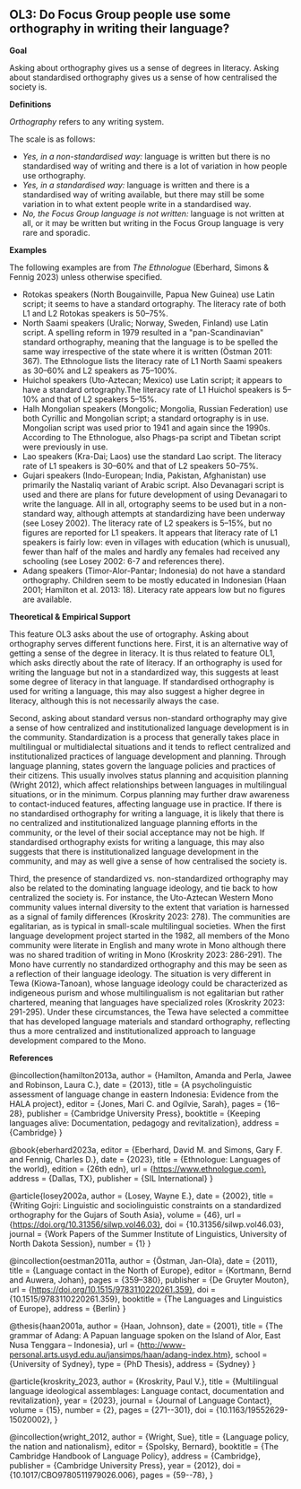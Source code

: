 
## OL3: Do Focus Group people use some orthography in writing their language?



**Goal**

Asking about orthography gives us a sense of degrees in literacy. Asking about standardised orthography gives us a sense of how centralised the society is.



**Definitions**

*Orthography* refers to any writing system.

The scale is as follows:
- *Yes, in a non-standardised way:* language is written but there is no standardised way of writing and there is a lot of variation in how people use orthography.
- *Yes, in a standardised way:* language is written and there is a standardised way of writing available, but there may still be some variation in to what extent people write in a standardised way.
- *No, the Focus Group language is not written:* language is not written at all, or it may be written but writing in the Focus Group language is very rare and sporadic.




**Examples**

The following examples are from *The Ethnologue* (Eberhard, Simons & Fennig 2023) unless otherwise specified.
- Rotokas speakers (North Bougainville, Papua New Guinea) use Latin script; it seems to have a standard ortography. The literacy rate of both L1 and L2 Rotokas speakers is 50–75%.
- North Saami speakers (Uralic; Norway, Sweden, Finland) use Latin script. A spelling reform in 1979 resulted in a "pan-Scandinavian" standard orthography, meaning that the language is to be spelled the same way irrespective of the state where it is written (Östman 2011: 367). The Ethnologue lists the literacy rate of L1 North Saami speakers as 30–60% and L2 speakers as 75–100%.
- Huichol speakers (Uto-Aztecan; Mexico) use Latin script; it appears to have a standard ortography.The literacy rate of L1 Huichol speakers is 5–10% and that of L2 speakers 5–15%.
- Halh Mongolian speakers (Mongolic; Mongolia, Russian Federation) use both Cyrillic and Mongolian script; a standard ortography is in use. Mongolian script was used prior to 1941 and again since the 1990s. According to The Ethnologue, also Phags-pa script and Tibetan script were previously in use.
- Lao speakers (Kra-Dai; Laos) use the standard Lao script. The literacy rate of L1 speakers is 30–60% and that of L2 speakers 50–75%.
- Gujari speakers (Indo-European; India, Pakistan, Afghanistan) use primarily the Nastaliq variant of Arabic script. Also Devanagari script is used and there are plans for future development of using Devanagari to write the language. All in all, ortography seems to be used but in a non-standard way, although attempts at standardizing have been underway (see Losey 2002). The literacy rate of L2 speakers is 5–15%, but no figures are reported for L1 speakers. It appears that literacy rate of L1 speakers is fairly low: even in villages with education (which is unusual), fewer than half of the males and hardly any females had received any schooling (see Losey 2002: 6-7 and references there).
- Adang speakers (Timor-Alor-Pantar; Indonesia) do not have a standard orthography. Children seem to be mostly educated in Indonesian (Haan 2001; Hamilton et al. 2013: 18). Literacy rate appears low but no figures are available.



**Theoretical & Empirical Support**

This feature OL3 asks about the use of ortography. Asking about orthography serves different functions here. First, it is an alternative way of getting a sense of the degree in literacy. It is thus related to feature OL1, which asks directly about the rate of literacy. If an orthography is used for writing the language but not in a standardized way, this suggests at least some degree of literacy in that language. If standardised orthography is used for writing a language, this may also suggest a higher degree in literacy, although this is not necessarily always the case.

Second, asking about standard versus non-standard orthography may give a sense of how centralized and institutionalized language development is in the community. Standardization is a process that generally takes place in multilingual or multidialectal situations and it tends to reflect centralized and institutionalized practices of language development and planning. Through language planning, states govern the language policies and practices of their citizens. This usually involves status planning and acquisition planning (Wright 2012), which affect relationships between languages in multilingual situations, or in the minimum. Corpus planning may further draw awareness to contact-induced features, affecting language use in practice. If there is no standardised orthography for writing a language, it is likely that there is no centralized and institutionalized language planning efforts in the community, or the level of their social acceptance may not be high. If standardised orthography exists for writing a language, this may also suggests that there is institutionalized language development in the community, and may as well give a sense of how centralised the society is.

Third, the presence of standardized vs. non-standardized orthography may also be related to the dominating language ideology, and tie back to how centralized the society is. For instance, the Uto-Aztecan Western Mono community values internal diversity to the extent that variation is harnessed as a signal of family differences (Kroskrity 2023: 278). The communities are egalitarian, as is typical in small-scale multilingual societies. When the first language development project started in the 1982, all members of the Mono community were literate in English and many wrote in Mono although there was no shared tradition of writing in Mono (Kroskrity 2023: 286-291). The Mono have currently no standardized orthography and this may be seen as a reflection of their language ideology. The situation is very different in Tewa (Kiowa-Tanoan), whose language ideology could be characterized as indigeneous purism and whose multilingualism is not egalitarian but rather chartered, meaning that languages have specialized roles (Kroskrity 2023: 291-295). Under these circumstances, the Tewa have selected a committee that has developed language materials and standard orthography, reflecting thus a more centralized and institutionalized approach to language development compared to the Mono.


**References**

@incollection{hamilton2013a,
  author = {Hamilton, Amanda and Perla, Jawee and Robinson, Laura C.},
  date = {2013},
  title = {A psycholinguistic assessment of language change in eastern Indonesia: Evidence from the HALA project},
  editor = {Jones, Mari C. and Ogilvie, Sarah},
  pages = {16–28},
  publisher = {Cambridge University Press},
  booktitle = {Keeping languages alive: Documentation, pedagogy and revitalization},
  address = {Cambridge}
}

@book{eberhard2023a,
  editor = {Eberhard, David M. and Simons, Gary F. and Fennig, Charles D.},
  date = {2023},
  title = {Ethnologue: Languages of the world},
  edition = {26th edn},
  url = {https://www.ethnologue.com},
  address = {Dallas, TX},
  publisher = {SIL International}
}

@article{losey2002a,
  author = {Losey, Wayne E.},
  date = {2002},
  title = {Writing Gojri: Linguistic and sociolinguistic constraints on a standardized orthography for the Gujars of South Asia},
  volume = {46},
  url = {https://doi.org/10.31356/silwp.vol46.03},
  doi = {10.31356/silwp.vol46.03},
  journal = {Work Papers of the Summer Institute of Linguistics, University of North Dakota Session},
  number = {1}
}

@incollection{oestman2011a,
  author = {Östman, Jan-Ola},
  date = {2011},
  title = {Language contact in the North of Europe},
  editor = {Kortmann, Bernd and Auwera, Johan},
  pages = {359–380},
  publisher = {De Gruyter Mouton},
  url = {https://doi.org/10.1515/9783110220261.359},
  doi = {10.1515/9783110220261.359},
  booktitle = {The Languages and Linguistics of Europe},
  address = {Berlin}
}

@thesis{haan2001a,
  author = {Haan, Johnson},
  date = {2001},
  title = {The grammar of Adang: A Papuan language spoken on the Island of Alor, East Nusa Tenggara – Indonesia},
  url = {http://www-personal.arts.usyd.edu.au/jansimps/haan/adang-index.htm},
  school = {University of Sydney},
  type = {PhD Thesis},
  address = {Sydney}
}

@article{kroskrity_2023,
	author = {Kroskrity, Paul V.},
	title = {Multilingual language ideological assemblages: Language contact, documentation and revitalization},
	year = {2023},
	journal = {Journal of Language Contact},
	volume = {15},
	number = {2},
	pages = {271--301},
	doi = {10.1163/19552629-15020002},
}

@incollection{wright_2012,
	author = {Wright, Sue},
	title = {Language policy, the nation and nationalism},
	editor = {Spolsky, Bernard},
	booktitle = {The Cambridge Handbook of Language Policy},
	address = {Cambridge},
	publisher = {Cambridge University Press},
	year = {2012},
	doi = {10.1017/CBO9780511979026.006},
	pages = {59--78},
}

